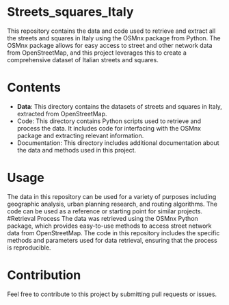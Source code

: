 # Streets_squares_Italy
This repository contains the data and code used to retrieve and extract all the streets and squares in Italy using the OSMnx package from Python. The OSMnx package allows for easy access to street and other network data from OpenStreetMap, and this project leverages this to create a comprehensive dataset of Italian streets and squares.
# Contents 
- **Data**: This directory contains the datasets of streets and squares in Italy, extracted from OpenStreetMap.
- Code: This directory contains Python scripts used to retrieve and process the data. It includes code for interfacing with the OSMnx package and extracting relevant information.
- Documentation: This directory includes additional documentation about the data and methods used in this project.
# Usage
The data in this repository can be used for a variety of purposes including geographic analysis, urban planning research, and routing algorithms. The code can be used as a reference or starting point for similar projects.
#Retrieval Process
The data was retrieved using the OSMnx Python package, which provides easy-to-use methods to access street network data from OpenStreetMap. The code in this repository includes the specific methods and parameters used for data retrieval, ensuring that the process is reproducible.

# Contribution
Feel free to contribute to this project by submitting pull requests or issues.
